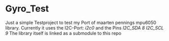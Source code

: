 # Gyro_Test

Just a simple Testproject to test my Port of maarten pennings mpu6050 library.
Currently it uses the I2C-Port: *i2c0* and the Pins *I2C_SDA 8* *I2C_SCL 9*
The library itself is linked as a submodule to this repo
